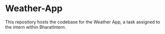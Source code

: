 # Weather-App
This repository hosts the codebase for the Weather App, a task assigned to the intern within BharatIntern.
